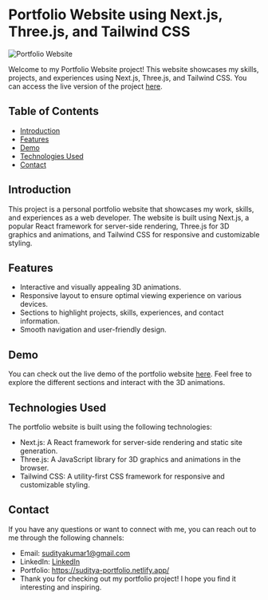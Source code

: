 # Portfolio Website using Next.js, Three.js, and Tailwind CSS

![Portfolio Website](https://i.ibb.co/rsWF7qT/new.jpg)

Welcome to my Portfolio Website project! This website showcases my skills, projects, and experiences using Next.js, Three.js, and Tailwind CSS. You can access the live version of the project [here](https://suditya-portfolio.netlify.app/).

## Table of Contents

- [Introduction](#introduction)
- [Features](#features)
- [Demo](#demo)
- [Technologies Used](#technologies-used)
- [Contact](#contact)

## Introduction

This project is a personal portfolio website that showcases my work, skills, and experiences as a web developer. The website is built using Next.js, a popular React framework for server-side rendering, Three.js for 3D graphics and animations, and Tailwind CSS for responsive and customizable styling.

## Features

- Interactive and visually appealing 3D animations.
- Responsive layout to ensure optimal viewing experience on various devices.
- Sections to highlight projects, skills, experiences, and contact information.
- Smooth navigation and user-friendly design.

## Demo

You can check out the live demo of the portfolio website [here](https://suditya-portfolio.netlify.app/). Feel free to explore the different sections and interact with the 3D animations.


## Technologies Used
The portfolio website is built using the following technologies:

- Next.js: A React framework for server-side rendering and static site generation.
- Three.js: A JavaScript library for 3D graphics and animations in the browser.
- Tailwind CSS: A utility-first CSS framework for responsive and customizable styling.


## Contact

If you have any questions or want to connect with me, you can reach out to me through the following channels:

- Email: sudityakumar1@gmail.com
- LinkedIn: [LinkedIn](https://www.linkedin.com/in/suditya-kumar-b15163245/)
- Portfolio: https://suditya-portfolio.netlify.app/
- Thank you for checking out my portfolio project! I hope you find it interesting and inspiring.

